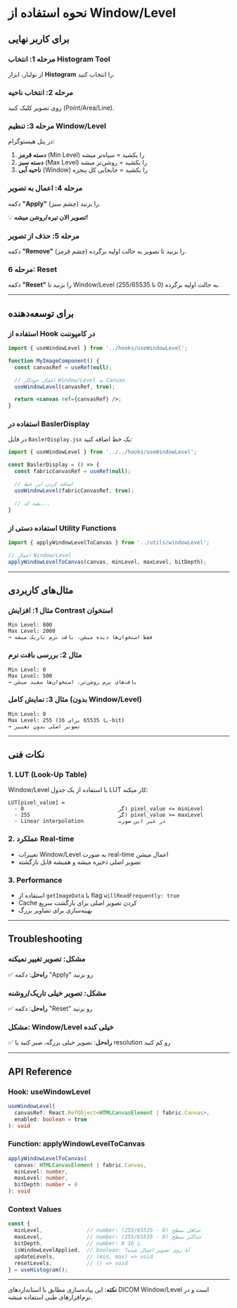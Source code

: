 # نحوه استفاده از Window/Level

## برای کاربر نهایی

### مرحله 1: انتخاب Histogram Tool
از تولبار، ابزار **Histogram** را انتخاب کنید.

### مرحله 2: انتخاب ناحیه
روی تصویر کلیک کنید (Point/Area/Line).

### مرحله 3: تنظیم Window/Level
در پنل هیستوگرام:

1. **دسته قرمز** (Min Level) را بکشید = سیاه‌تر میشه
2. **دسته سبز** (Max Level) را بکشید = روشن‌تر میشه
3. **ناحیه آبی** (Window) را بکشید = جابجایی کل پنجره

### مرحله 4: اعمال به تصویر
دکمه **"Apply"** (چشم سبز) را بزنید.

💡 **تصویر الان تیره/روشن میشه!**

### مرحله 5: حذف از تصویر
دکمه **"Remove"** (چشم قرمز) را بزنید تا تصویر به حالت اولیه برگرده.

### مرحله 6: Reset
دکمه **"Reset"** را بزنید تا Window/Level به حالت اولیه برگرده (0 تا 255/65535).

---

## برای توسعه‌دهنده

### استفاده از Hook در کامپوننت

```jsx
import { useWindowLevel } from '../hooks/useWindowLevel';

function MyImageComponent() {
  const canvasRef = useRef(null);

  // اعمال خودکار Window/Level به Canvas
  useWindowLevel(canvasRef, true);

  return <canvas ref={canvasRef} />;
}
```

### استفاده در BaslerDisplay

در فایل `BaslerDisplay.jsx` یک خط اضافه کنید:

```jsx
import { useWindowLevel } from '../../hooks/useWindowLevel';

const BaslerDisplay = () => {
  const fabricCanvasRef = useRef(null);

  // اضافه کردن این خط
  useWindowLevel(fabricCanvasRef, true);

  // بقیه کد...
}
```

### استفاده دستی از Utility Functions

```jsx
import { applyWindowLevelToCanvas } from '../utils/windowLevel';

// اعمال Window/Level
applyWindowLevelToCanvas(canvas, minLevel, maxLevel, bitDepth);
```

---

## مثال‌های کاربردی

### مثال 1: افزایش Contrast استخوان
```
Min Level: 800
Max Level: 2000
→ فقط استخوان‌ها دیده میشن، بافت نرم تاریک میشه
```

### مثال 2: بررسی بافت نرم
```
Min Level: 0
Max Level: 500
→ بافت‌های نرم روشن‌تر، استخوان‌ها سفید میشن
```

### مثال 3: نمایش کامل (بدون Window/Level)
```
Min Level: 0
Max Level: 255 (یا 65535 برای 16-bit)
→ تصویر اصلی بدون تغییر
```

---

## نکات فنی

### 1. LUT (Look-Up Table)
Window/Level با استفاده از یک جدول LUT کار میکنه:

```
LUT[pixel_value] =
  - 0                              اگر pixel_value <= minLevel
  - 255                            اگر pixel_value >= maxLevel
  - Linear interpolation           در غیر این صورت
```

### 2. عملکرد Real-time
- تغییرات Window/Level به صورت real-time اعمال میشن
- تصویر اصلی ذخیره میشه و همیشه قابل بازگشته

### 3. Performance
- استفاده از `getImageData` با flag `willReadFrequently: true`
- Cache کردن تصویر اصلی برای بازگشت سریع
- بهینه‌سازی برای تصاویر بزرگ

---

## Troubleshooting

### مشکل: تصویر تغییر نمیکنه
✅ **راه‌حل**: دکمه "Apply" رو بزنید

### مشکل: تصویر خیلی تاریک/روشنه
✅ **راه‌حل**: دکمه "Reset" رو بزنید

### مشکل: Window/Level خیلی کنده
✅ **راه‌حل**: تصویر خیلی بزرگه، صبر کنید یا resolution رو کم کنید

---

## API Reference

### Hook: useWindowLevel

```typescript
useWindowLevel(
  canvasRef: React.RefObject<HTMLCanvasElement | fabric.Canvas>,
  enabled: boolean = true
): void
```

### Function: applyWindowLevelToCanvas

```typescript
applyWindowLevelToCanvas(
  canvas: HTMLCanvasElement | fabric.Canvas,
  minLevel: number,
  maxLevel: number,
  bitDepth: number = 8
): void
```

### Context Values

```typescript
const {
  minLevel,              // number: حداقل سطح (0 - 255/65535)
  maxLevel,              // number: حداکثر سطح (0 - 255/65535)
  bitDepth,              // number: 8 یا 16
  isWindowLevelApplied,  // boolean: آیا روی تصویر اعمال شده؟
  updateLevels,          // (min, max) => void
  resetLevels,           // () => void
} = useHistogram();
```

---

**نکته**: این پیاده‌سازی مطابق با استانداردهای DICOM Window/Level است و در نرم‌افزارهای طبی استفاده میشه.
